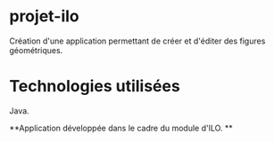 # projet-ilo
Création d'une application permettant de créer et d'éditer des figures géométriques.

# Technologies utilisées
Java.

**Application développée dans le cadre du module d'ILO. **
